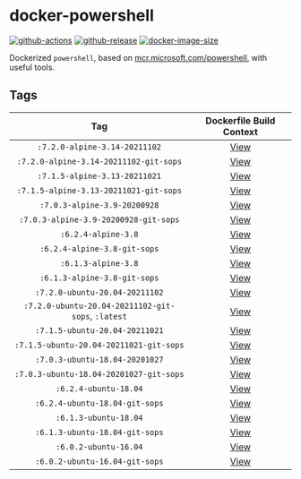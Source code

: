 # docker-powershell

[![github-actions](https://github.com/theohbrothers/docker-powershell/workflows/ci-master-pr/badge.svg)](https://github.com/theohbrothers/docker-powershell/actions)
[![github-release](https://img.shields.io/github/v/release/theohbrothers/docker-powershell?style=flat-square)](https://github.com/theohbrothers/docker-powershell/releases/)
[![docker-image-size](https://img.shields.io/docker/image-size/theohbrothers/docker-powershell/latest)](https://hub.docker.com/r/theohbrothers/docker-powershell)

Dockerized `powershell`, based on [mcr.microsoft.com/powershell](https://hub.docker.com/r/microsoft/powershell/), with useful tools.

## Tags

| Tag | Dockerfile Build Context |
|:-------:|:---------:|
| `:7.2.0-alpine-3.14-20211102` | [View](variants/7.2.0-alpine-3.14-20211102 ) |
| `:7.2.0-alpine-3.14-20211102-git-sops` | [View](variants/7.2.0-alpine-3.14-20211102-git-sops ) |
| `:7.1.5-alpine-3.13-20211021` | [View](variants/7.1.5-alpine-3.13-20211021 ) |
| `:7.1.5-alpine-3.13-20211021-git-sops` | [View](variants/7.1.5-alpine-3.13-20211021-git-sops ) |
| `:7.0.3-alpine-3.9-20200928` | [View](variants/7.0.3-alpine-3.9-20200928 ) |
| `:7.0.3-alpine-3.9-20200928-git-sops` | [View](variants/7.0.3-alpine-3.9-20200928-git-sops ) |
| `:6.2.4-alpine-3.8` | [View](variants/6.2.4-alpine-3.8 ) |
| `:6.2.4-alpine-3.8-git-sops` | [View](variants/6.2.4-alpine-3.8-git-sops ) |
| `:6.1.3-alpine-3.8` | [View](variants/6.1.3-alpine-3.8 ) |
| `:6.1.3-alpine-3.8-git-sops` | [View](variants/6.1.3-alpine-3.8-git-sops ) |
| `:7.2.0-ubuntu-20.04-20211102` | [View](variants/7.2.0-ubuntu-20.04-20211102 ) |
| `:7.2.0-ubuntu-20.04-20211102-git-sops`, `:latest` | [View](variants/7.2.0-ubuntu-20.04-20211102-git-sops ) |
| `:7.1.5-ubuntu-20.04-20211021` | [View](variants/7.1.5-ubuntu-20.04-20211021 ) |
| `:7.1.5-ubuntu-20.04-20211021-git-sops` | [View](variants/7.1.5-ubuntu-20.04-20211021-git-sops ) |
| `:7.0.3-ubuntu-18.04-20201027` | [View](variants/7.0.3-ubuntu-18.04-20201027 ) |
| `:7.0.3-ubuntu-18.04-20201027-git-sops` | [View](variants/7.0.3-ubuntu-18.04-20201027-git-sops ) |
| `:6.2.4-ubuntu-18.04` | [View](variants/6.2.4-ubuntu-18.04 ) |
| `:6.2.4-ubuntu-18.04-git-sops` | [View](variants/6.2.4-ubuntu-18.04-git-sops ) |
| `:6.1.3-ubuntu-18.04` | [View](variants/6.1.3-ubuntu-18.04 ) |
| `:6.1.3-ubuntu-18.04-git-sops` | [View](variants/6.1.3-ubuntu-18.04-git-sops ) |
| `:6.0.2-ubuntu-16.04` | [View](variants/6.0.2-ubuntu-16.04 ) |
| `:6.0.2-ubuntu-16.04-git-sops` | [View](variants/6.0.2-ubuntu-16.04-git-sops ) |
